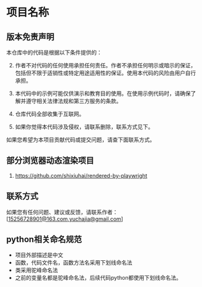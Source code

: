 # 项目名称

## 版本免责声明

本仓库中的代码是根据以下条件提供的：

2. 作者不对代码的任何使用承担任何责任。作者不承担任何明示或暗示的保证，包括但不限于适销性或特定用途适用性的保证。使用本代码的风险由用户自行承担。

3. 本代码中的示例可能仅供演示和教育目的使用。在使用示例代码时，请确保了解并遵守相关法律法规和第三方服务的条款。
4. 仓库代码全部收集于互联网。
5. 如果你觉得本代码涉及侵权，请联系删除，联系方式见下。

如果您希望为本项目贡献代码或提交问题，请查下面联系方式。

## 部分浏览器动态渲染项目
1. https://github.com/shixiuhai/rendered-by-playwright
## 联系方式

如果您有任何问题、建议或反馈，请联系作者：[15256728901@163.com,yuchajia@gmail.com]



## python相关命名规范
* 项目外部描述是中文
* 函数，代码文件名，函数方法名采用下划线命名法
* 类采用驼峰命名法
* 之前的变量名都是驼峰命名法，后续代码python都使用下划线命名法。
